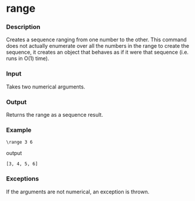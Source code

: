 range
=====

### Description

Creates a sequence ranging from one number to the other.  This command does not actually enumerate over all the numbers in the range to create the sequence, it creates an object that behaves as if it were that sequence (i.e. runs in O(1) time).

### Input

Takes two numerical arguments.

### Output

Returns the range as a sequence result.

### Example

    \range 3 6

output

    [3, 4, 5, 6]

### Exceptions

If the arguments are not numerical, an exception is thrown.
